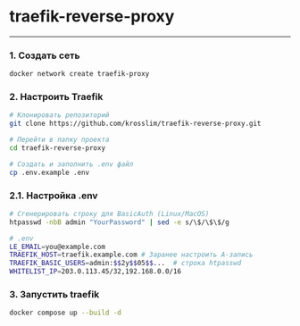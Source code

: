 # traefik-reverse-proxy

---

### 1. Создать сеть
```bash
docker network create traefik-proxy
```
### 2. Настроить Traefik
```bash
# Клонировать репозиторий
git clone https://github.com/krosslim/traefik-reverse-proxy.git
```
```bash
# Перейти в папку проекта
cd traefik-reverse-proxy
```
```bash
# Создать и заполнить .env файл
cp .env.example .env
```
### 2.1. Настройка .env
```bash
# Сгенерировать строку для BasicAuth (Linux/MacOS)
htpasswd -nbB admin "YourPassword" | sed -e s/\$/\$\$/g
```
```bash
# .env
LE_EMAIL=you@example.com
TRAEFIK_HOST=traefik.example.com # Заранее настроить A-запись
TRAEFIK_BASIC_USERS=admin:$$2y$$05$$...  # строка htpasswd
WHITELIST_IP=203.0.113.45/32,192.168.0.0/16
```
### 3. Запустить traefik
```bash
docker compose up --build -d
```




